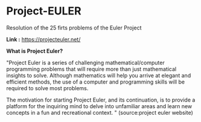 # Project-EULER</br>
Resolution of the 25 firts problems of the Euler Project</br>

**Link :** https://projecteuler.net/</br>


**What is Project Euler?**</br>

"Project Euler is a series of challenging mathematical/computer programming problems that will require more than just mathematical insights to solve. Although mathematics will help you arrive at elegant and efficient methods, the use of a computer and programming skills will be required to solve most problems.

The motivation for starting Project Euler, and its continuation, is to provide a platform for the inquiring mind to delve into unfamiliar areas and learn new concepts in a fun and recreational context.
" (source:project euler website)
